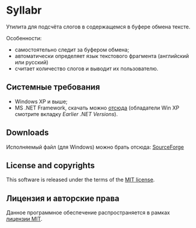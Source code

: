 # Syllabr

Утилита для подсчёта слогов в содержащемся в буфере обмена тексте.

Особенности:

* самостоятельно следит за буфером обмена;
* автоматически определяет язык текстового фрагмента (английский или русский)
* считает количество слогов и выводит их пользователю.

## Системные требования

* Windows XP и выше;
* MS .NET Framework, скачать можно [отсюда](http://www.microsoft.com/net/downloads) (обладатели Win XP смотрите вкладку *Earlier .NET Versions*).

## Downloads

Исполняемый файл (для Windows) можно брать отсюда: [SourceForge](https://sourceforge.net/projects/syllabr/files/)


## License and copyrights

This software is released under the terms of the [MIT license](https://github.com/coquin/Syllabr/blob/master/LICENSE.md).

## Лицензия и авторские права

Данное программное обеспечение распространяется в рамках [лицензии MIT](https://github.com/coquin/Syllabr/blob/master/LICENSE.md).
